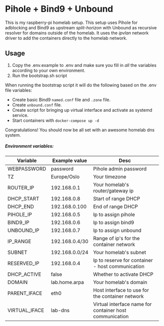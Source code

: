 # Pihole + Bind9 + Unbound

This is my raspberry-pi homelab setup. This setup uses Pihole for adblocking and Bind9 as upstream *split-horizon* with Unbound as recursive resolver for domains outside of the homelab. It uses the *ipvlan* network driver to add the containers directly to the homelab network.


## Usage
1. Copy the .env.example to .env and make sure you fill in *all* the variables according to your own environment.
2. Run the bootstrap.sh script

When running the bootstrap script it will do the following based on the .env file variables:
- Create basic Bind9 `named.conf` file and `.zone` file. 
- Create `unbound.conf` file. 
- Create script for bringing up virtual interface and activate as systemd service.
- Start containers with `docker-compose up -d`


Congratulations! 
You should now be all set with an awesome homelab dns system.

##### Environment variables:
| Variable     |Example value       | Desc                                                         |
|--------------|--------------------|--------------------------------------------------------------|
| WEBPASSWORD  | password           | Pihole admin password                                        |
| TZ           | Europe/Oslo        | Your timezone                                                |
| ROUTER_IP    | 192.168.0.1        | Your homelab's router/gateway ip                             |
| DHCP_START   | 192.168.0.8        | Start of range DHCP                                          |
| DHCP_END     | 192.168.0.100      | End of range DHCP                                            |
| PIHOLE_IP    | 192.168.0.5        | Ip to assign pihole                                          |
| BIND9_IP     | 192.168.0.6        | Ip to assign bind9                                           |
| UNBOUND_IP   | 192.168.0.7        | Ip to assign unbound                                         |
| IP_RANGE     | 192.168.0.4/30     | Range of ip's for the container network                      |
| SUBNET       | 192.168.0.0/24     | Your homelab's subnet                                        |
| RESERVED_IP  | 192.168.0.4        | Ip to reserve for container - host communication             |
| DHCP_ACTIVE  | false              | Whether to activate DHCP                                     |
| DOMAIN       | lab.home.arpa      | Your homelab's domain                                        |
| PARENT_IFACE | eth0               | Host interface to use for the container network              |
| VIRTUAL_IFACE| lab-dns            | Virtual interface name for container host communication      |
